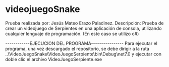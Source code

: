 # videojuegoSnake
Prueba realizada por: Jesús Mateo Erazo Paladinez.
Descripción: Prueba de crear un videojuego de Serpientes en una aplicación de consola,
utilizando cualquier lenguaje de programación. (En este caso se utilizo c#)

------------EJECUCION DEL PROGRAMA----------------
Para ejecutar el programa, una vez descargado el repositorio,
se debe dirigir a la ruta ..\VideoJuegoSnake\VideoJuegoSerpiente\bin\Debug\net7.0
y ejecutar con doble clic el archivo VideoJuegoSerpiente.exe